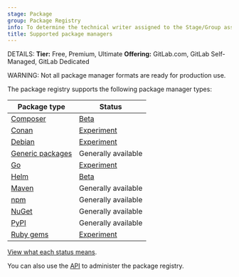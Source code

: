 ```yaml
---
stage: Package
group: Package Registry
info: To determine the technical writer assigned to the Stage/Group associated with this page, see https://handbook.gitlab.com/handbook/product/ux/technical-writing/#assignments
title: Supported package managers
---
```


DETAILS:
**Tier:** Free, Premium, Ultimate
**Offering:** GitLab.com, GitLab Self-Managed, GitLab Dedicated

WARNING:
Not all package manager formats are ready for production use.

The package registry supports the following package manager types:

| Package type                                      | Status |
|---------------------------------------------------|--------|
| [Composer](../composer_repository/_index.md)      | [Beta](https://gitlab.com/groups/gitlab-org/-/epics/6817) |
| [Conan](../conan_repository/_index.md)            | [Experiment](https://gitlab.com/groups/gitlab-org/-/epics/6816) |
| [Debian](../debian_repository/_index.md)          | [Experiment](https://gitlab.com/groups/gitlab-org/-/epics/6057) |
| [Generic packages](../generic_packages/_index.md) | Generally available     |
| [Go](../go_proxy/_index.md)                       | [Experiment](https://gitlab.com/groups/gitlab-org/-/epics/3043) |
| [Helm](../helm_repository/_index.md)              | [Beta](https://gitlab.com/groups/gitlab-org/-/epics/6366) |
| [Maven](../maven_repository/_index.md)            | Generally available      |
| [npm](../npm_registry/_index.md)                  | Generally available      |
| [NuGet](../nuget_repository/_index.md)            | Generally available      |
| [PyPI](../pypi_repository/_index.md)              | Generally available      |
| [Ruby gems](../rubygems_registry/_index.md)       | [Experiment](https://gitlab.com/groups/gitlab-org/-/epics/3200) |

[View what each status means](../../../policy/development_stages_support.md).

You can also use the [API](../../../api/packages.md) to administer the package registry.

